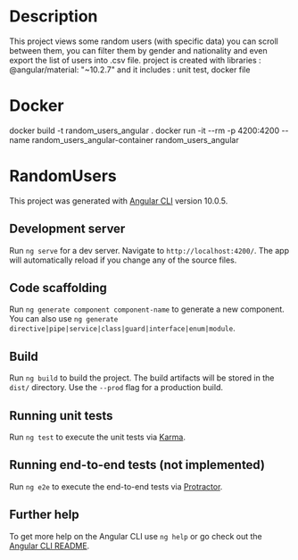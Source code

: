 # Description 

This project views some random users (with specific data) you can scroll between them, you can filter them by gender and nationality and even export the list of users into .csv file. 
project is created with libraries :  @angular/material: "~10.2.7" and it includes : unit test, docker file

# Docker

docker build -t random_users_angular .
docker run -it --rm -p 4200:4200 --name random_users_angular-container random_users_angular

# RandomUsers

This project was generated with [Angular CLI](https://github.com/angular/angular-cli) version 10.0.5.

## Development server

Run `ng serve` for a dev server. Navigate to `http://localhost:4200/`. The app will automatically reload if you change any of the source files.

## Code scaffolding

Run `ng generate component component-name` to generate a new component. You can also use `ng generate directive|pipe|service|class|guard|interface|enum|module`.

## Build

Run `ng build` to build the project. The build artifacts will be stored in the `dist/` directory. Use the `--prod` flag for a production build.

## Running unit tests

Run `ng test` to execute the unit tests via [Karma](https://karma-runner.github.io).

## Running end-to-end tests (not implemented)

Run `ng e2e` to execute the end-to-end tests via [Protractor](http://www.protractortest.org/).

## Further help

To get more help on the Angular CLI use `ng help` or go check out the [Angular CLI README](https://github.com/angular/angular-cli/blob/master/README.md).
